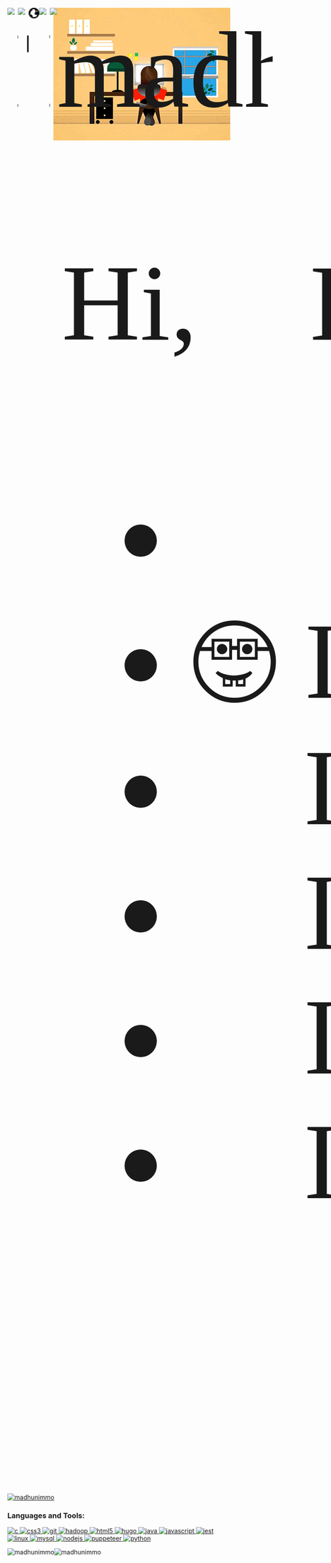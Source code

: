 <img align="right" alt="GIF" src="JXA0.gif" />

<span style="font-family:'Consolas';font-size:65mm;white-space: nowrap;">
<a href="www.linkedin.com/in/madhurimachakraborty93"><img align="left" alt="LinkedIn" width="24px" src="https://cdn.jsdelivr.net/npm/simple-icons@v3/icons/linkedin.svg" />
</a>
<a href="https://twitter.com/FriendingNimmo"><img align="left" alt="Twitter" width="24px" src="https://img.icons8.com/color/48/000000/twitter-circled--v4.png"/></a>
<a href="https://madhunimmo.github.io/"><img align="left" alt="Website" width="24px" src="https://raw.githubusercontent.com/iconic/open-iconic/master/svg/globe.svg"/></a><a href="https://dev.to/madhunimmo"><img align="left" alt="Dev.to" width="24px" src="https://cdn.jsdelivr.net/npm/simple-icons@v3/icons/dev-dot-to.svg"/></a> <p> <img src="https://komarev.com/ghpvc/?username=madhunimmo&label=Profile%20views&color=0e75b6&style=flat" alt="madhunimmo"> </p>
&nbsp;
 Hi,👋 I am Madhurima. 
 <ul>
    <li>👩‍🎓 I am a PhD student at UC Riverside.</li>
    <li>🤓 I love to learn new things. </li>
    <li>🍳 I love cooking. </li>
    <li>🧭 I wish to travel all around the world. </li>
    <li>🍫 I have obsessive chocolate disorder.</li>
    <li>🎅 I believe Santa is real.</li>
   </ul>
</span>

<br/>
<br/>
<br/>
<br/>
<br/>




<p align="left"> <a href="https://github.com/ryo-ma/github-profile-trophy"><img src="https://github-profile-trophy.vercel.app/?username=madhunimmo" alt="madhunimmo" /></a> </p>


<h3 align="left">Languages and Tools:</h3>
<p align="left"> <a href="https://www.cprogramming.com/" target="_blank"> <img src="https://devicons.github.io/devicon/devicon.git/icons/c/c-original.svg" alt="c" width="40" height="40"/> </a> <a href="https://www.w3schools.com/css/" target="_blank"> <img src="https://devicons.github.io/devicon/devicon.git/icons/css3/css3-original-wordmark.svg" alt="css3" width="40" height="40"/> </a> <a href="https://git-scm.com/" target="_blank"> <img src="https://www.vectorlogo.zone/logos/git-scm/git-scm-icon.svg" alt="git" width="40" height="40"/> </a> <a href="https://hadoop.apache.org/" target="_blank"> <img src="https://www.vectorlogo.zone/logos/apache_hadoop/apache_hadoop-icon.svg" alt="hadoop" width="40" height="40"/> </a> <a href="https://www.w3.org/html/" target="_blank"> <img src="https://devicons.github.io/devicon/devicon.git/icons/html5/html5-original-wordmark.svg" alt="html5" width="40" height="40"/> </a> <a href="https://gohugo.io/" target="_blank"> <img src="https://api.iconify.design/logos-hugo.svg" alt="hugo" width="40" height="40"/> </a> <a href="https://www.java.com" target="_blank"> <img src="https://devicons.github.io/devicon/devicon.git/icons/java/java-original-wordmark.svg" alt="java" width="40" height="40"/> </a> <a href="https://developer.mozilla.org/en-US/docs/Web/JavaScript" target="_blank"> <img src="https://devicons.github.io/devicon/devicon.git/icons/javascript/javascript-original.svg" alt="javascript" width="40" height="40"/> </a> <a href="https://jestjs.io" target="_blank"> <img src="https://www.vectorlogo.zone/logos/jestjsio/jestjsio-icon.svg" alt="jest" width="40" height="40"/> </a> <a href="https://www.linux.org/" target="_blank"> <img src="https://devicons.github.io/devicon/devicon.git/icons/linux/linux-original.svg" alt="linux" width="40" height="40"/> </a> <a href="https://www.mysql.com/" target="_blank"> <img src="https://devicons.github.io/devicon/devicon.git/icons/mysql/mysql-original-wordmark.svg" alt="mysql" width="40" height="40"/> </a> <a href="https://nodejs.org" target="_blank"> <img src="https://devicons.github.io/devicon/devicon.git/icons/nodejs/nodejs-original-wordmark.svg" alt="nodejs" width="40" height="40"/> </a> <a href="https://github.com/puppeteer/puppeteer" target="_blank"> <img src="https://www.vectorlogo.zone/logos/pptrdev/pptrdev-official.svg" alt="puppeteer" width="40" height="40"/> </a> <a href="https://www.python.org" target="_blank"> <img src="https://devicons.github.io/devicon/devicon.git/icons/python/python-original.svg" alt="python" width="40" height="40"/> </a> </p>

<p><img align="left" src="https://github-readme-stats.vercel.app/api?username=madhunimmo&show_icons=true&&count_private=true&locale=en&theme=onedark&layout=compact" alt="madhunimmo" /></p>

<p><img align="left" src="https://github-readme-stats.vercel.app/api/top-langs/?username=madhunimmo&show_icons=true&&count_private=true&locale=en&theme=onedark&layout=compact" alt="madhunimmo" /></p>


